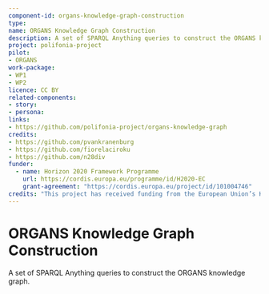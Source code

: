 ```yaml
---
component-id: organs-knowledge-graph-construction
type: 
name: ORGANS Knowledge Graph Construction
description: A set of SPARQL Anything queries to construct the ORGANS knowledge graph.
project: polifonia-project
pilot:
- ORGANS
work-package: 
- WP1
- WP2
licence: CC BY
related-components:
- story:
- persona:
links:
- https://github.com/polifonia-project/organs-knowledge-graph
credits:
- https://github.com/pvankranenburg
- https://github.com/fiorelaciroku 
- https://github.com/n28div
funder:
  - name: Horizon 2020 Framework Programme
    url: https://cordis.europa.eu/programme/id/H2020-EC
    grant-agreement: "https://cordis.europa.eu/project/id/101004746"
credits: "This project has received funding from the European Union’s Horizon 2020 research and innovation programme under grant agreement N. 101004746."
---
```


# ORGANS Knowledge Graph Construction
A set of SPARQL Anything queries to construct the ORGANS knowledge graph.
